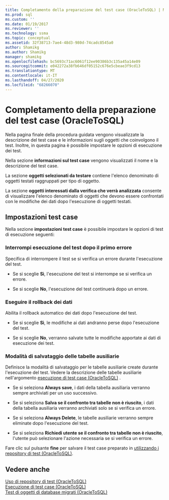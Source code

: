 ```yaml
---
title: Completamento della preparazione del test case (OracleToSQL) | Microsoft Docs
ms.prod: sql
ms.custom: ''
ms.date: 01/19/2017
ms.reviewer: ''
ms.technology: ssma
ms.topic: conceptual
ms.assetid: 32f38713-7ae4-48d3-980d-74cadc8545a0
author: Shamikg
ms.author: Shamikg
manager: shamikg
ms.openlocfilehash: bc5693c71ac6061f12ee90386b3c135a45a14e09
ms.sourcegitcommit: e042272a38fb646df05152c676e5cbeae3f9cd13
ms.translationtype: MT
ms.contentlocale: it-IT
ms.lasthandoff: 04/27/2020
ms.locfileid: "68266070"
---
```

# <a name="finishing-test-case-preparation-oracletosql"></a>Completamento della preparazione del test case (OracleToSQL)
Nella pagina finale della procedura guidata vengono visualizzate la descrizione del test case e le informazioni sugli oggetti che coinvolgono il test. Inoltre, in questa pagina è possibile impostare le opzioni di esecuzione dei test.  
  
Nella sezione **informazioni sul test case** vengono visualizzati il nome e la descrizione del test case.  
  
La sezione **oggetti selezionati da testare** contiene l'elenco denominato di oggetti testati raggruppati per tipo di oggetto.  
  
La sezione **oggetti interessati dalla verifica che verrà analizzata** consente di visualizzare l'elenco denominato di oggetti che devono essere confrontati con le modifiche dei dati dopo l'esecuzione di oggetti testati.  
  
## <a name="test-case-settings"></a>Impostazioni test case  
Nella sezione **impostazioni test case** è possibile impostare le opzioni di test di esecuzione seguenti:  
  
### <a name="stop-test-execution-after-first-failure"></a>Interrompi esecuzione del test dopo il primo errore  
Specifica di interrompere il test se si verifica un errore durante l'esecuzione del test.  
  
-   Se si sceglie **Sì**, l'esecuzione del test si interrompe se si verifica un errore.  
  
-   Se si sceglie **No**, l'esecuzione del test continuerà dopo un errore.  
  
### <a name="perform-data-rollback"></a>Eseguire il rollback dei dati  
Abilita il rollback automatico dei dati dopo l'esecuzione del test.  
  
-   Se si sceglie **Sì**, le modifiche ai dati andranno perse dopo l'esecuzione del test.  
  
-   Se si sceglie **No**, verranno salvate tutte le modifiche apportate ai dati di esecuzione dei test.  
  
### <a name="auxiliary-tables-saving-mode"></a>Modalità di salvataggio delle tabelle ausiliarie  
Definisce la modalità di salvataggio per le tabelle ausiliarie create durante l'esecuzione del test. Vedere la descrizione delle tabelle ausiliarie nell'argomento [esecuzione di test case &#40;OracleToSQL&#41;](../../ssma/oracle/running-test-cases-oracletosql.md) .  
  
-   Se si seleziona **Always save**, i dati della tabella ausiliaria verranno sempre archiviati per un uso successivo.  
  
-   Se si seleziona **Salva se il confronto tra tabelle non è riuscito**, i dati della tabella ausiliaria verranno archiviati solo se si verifica un errore.  
  
-   Se si seleziona **Always Delete**, le tabelle ausiliarie verranno sempre eliminate dopo l'esecuzione del test.  
  
-   Se si seleziona **Richiedi utente se il confronto tra tabelle non è riuscito**, l'utente può selezionare l'azione necessaria se si verifica un errore.  
  
Fare clic sul pulsante **fine** per salvare il test case preparato in [utilizzando i repository di test (OracleToSQL)](https://msdn.microsoft.com/f941cce4-d3e3-4aeb-a88a-4f101a97a9f4).  
  
## <a name="see-also"></a>Vedere anche  
[Uso di repository di test &#40;OracleToSQL&#41;](../../ssma/oracle/using-test-repositories-oracletosql.md)  
[Esecuzione di test case &#40;OracleToSQL&#41;](../../ssma/oracle/running-test-cases-oracletosql.md)  
[Test di oggetti di database migrati &#40;OracleToSQL&#41;](../../ssma/oracle/testing-migrated-database-objects-oracletosql.md)  
  
